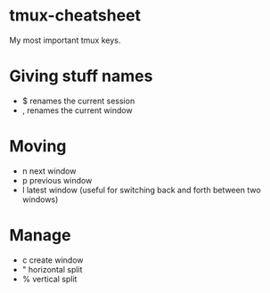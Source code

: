 # tmux-cheatsheet
My most important tmux keys.

# Giving stuff names
- $ renames the current session
- , renames the current window

# Moving
- n next window
- p previous window
- l latest window (useful for switching back and forth between two windows)

# Manage
- c create window
- " horizontal split
- % vertical split
